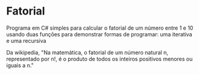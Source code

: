 # Fatorial

Programa em C# simples para calcular o fatorial de um número entre 1 e 10 usando duas funções para demonstrar formas de programar: uma iterativa e uma recursiva

Da wikipedia, "Na matemática, o fatorial de um número natural n, representado por n!, é o produto de todos os inteiros positivos menores ou iguais a n."

